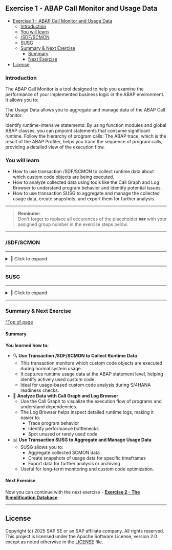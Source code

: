 
## Exercise 1 - ABAP Call Monitor and Usage Data

- [Exercise 1 - ABAP Call Monitor and Usage Data](#exercise-1---abap-call-monitor-and-usage-data)
  - [Introduction](#introduction)
  - [You will learn](#you-will-learn)
  - [/SDF/SCMON](#sdfscmon)
  - [SUSG](#susg)
  - [Summary \& Next Exercise](#summary--next-exercise)
    - [Summary](#summary)
    - [Next Exercise](#next-exercise)
- [License](#license)

<!-- Exercise Description -->
### Introduction
The ABAP Call Monitor is a tool designed to help you examine the performance of your implemented business logic in the ABAP environment. It allows you to:

The Usage Data allows you to aggregate and manage data of the ABAP Call Monitor.

Identify runtime-intensive statements: By using function modules and global ABAP classes, you can pinpoint statements that consume significant runtime.
Follow the hierarchy of program calls: The ABAP trace, which is the result of the ABAP Profiler, helps you trace the sequence of program calls, providing a detailed view of the execution flow.

### You will learn  
- How to use transaction /SDF/SCMON to collect runtime data about which custom code objects are being executed.
- How to analyze collected data using tools like the Call Graph and Log Browser to understand program behavior and identify potential issues.
- How to use transaction SUSG to aggregate and manage the collected usage data, create snapshots, and export them for further analysis.

---
> **Reminder:**   
> Don't forget to replace all occurences of the placeholder **`###`** with your assigned group number in the exercise steps below.  
---


### /SDF/SCMON

---

<details>
    <summary>🔵 Click to expand</summary>

1. Logon to the Checked System within your ABAP Development Tools to your SAP ERP 6.0 EhP7 system (A4H).

           Use the provided logon information.

2. Create a new ABAP project
3. Logon to the system with the provided User: DEVELOPER## Password: Welcome1 Client: 001
4. Add your exercise package Z_CCM_EX_## to your favorite packages.
5. Run any of your programs within your favorite packages e.g. Z_CCM_DASHB_TRANSACTIONS_00 >> MB11
    <img src="images//Picture1.png" width="70%">
    <img src="images//Picture2.png" width="70%">
6. Start transaction: ```/SDF/SCMON (ABAP Call Monitor)```
    <img src="images//Picture3.png" width="70%">
7. Execute Collect Data.   
    <img src="images//Picture4.png" width="70%">
8. Analyze the data by filtering for your executed programs by using ```Display Data```
    <img src="images//Picture5.png" width="70%">
    <img src="images//Picture6.png" width="70%">
9.	Use the ABAP Monitor Call Graph to check what was called from you program
    <img src="images//Picture7.png" width="70%">
10. Use the ABAP Call Monitor Log Browser and check if there are any errors.
    <img src="images//Picture8.png" width="70%">
</details>

---

### SUSG

---

<details>
  <summary>🔵 Click to expand</summary>

11. Start Transaction SUSG   
    <img src="images//Picture9.png" width="70%">
12. Check whether all ABAP Call Monitor data was aggregated
    <img src="images//Picture10.png" width="70%">
    <img src="images//Picture11.png" width="70%">
13.	Create a new snapshot. Check if a day of the aggregated  ABAP Call Monitor data is missing
    <img src="images//Picture12.png" width="70%">
14.	Manage your snapshots   
    <img src="images//Picture13.png" width="70%">
15.	Download your snapshot to your local file system or push it to anywhere else.
    <img src="images//Picture14.png" width="70%">
</details>

---

### Summary & Next Exercise
[^Top of page](#)

#### Summary

**You learned how to:**

- 🔍 **Use Transaction /SDF/SCMON to Collect Runtime Data**
  - This transaction monitors which custom code objects are executed during normal system usage.
  - It captures runtime usage data at the ABAP statement level, helping identify actively used custom code.
  - Ideal for usage-based custom code analysis during S/4HANA readiness checks.
- 🧠 **Analyze Data with Call Graph and Log Browser**
  - Use the Call Graph to visualize the execution flow of programs and understand dependencies.
  - The Log Browser helps inspect detailed runtime logs, making it easier to:
    - Trace program behavior
    - Identify performance bottlenecks
    - Spot unused or rarely used code
- 📊 **Use Transaction SUSG to Aggregate and Manage Usage Data**
  - SUSG allows you to:
    - Aggregate collected SCMON data
    - Create snapshots of usage data for specific timeframes
    - Export data for further analysis or archiving
  - Useful for long-term monitoring and custom code optimization.

#### Next Exercise
Now you can continue with the next exercise - **[Exercise 2 - The Simplification Database](../ex2/README2.md)**.

---

## License
Copyright (c) 2025 SAP SE or an SAP affiliate company. All rights reserved. This project is licensed under the Apache Software License, version 2.0 except as noted otherwise in the [LICENSE](../../LICENSE) file.